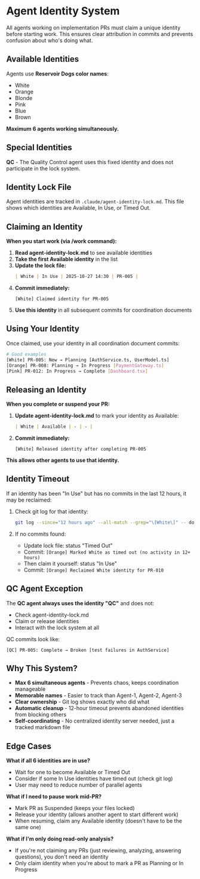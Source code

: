 # Agent Identity System

All agents working on implementation PRs must claim a unique identity before starting work. This ensures clear attribution in commits and prevents confusion about who's doing what.

## Available Identities

Agents use **Reservoir Dogs color names**:
- White
- Orange
- Blonde
- Pink
- Blue
- Brown

**Maximum 6 agents working simultaneously.**

## Special Identities

**QC** - The Quality Control agent uses this fixed identity and does not participate in the lock system.

## Identity Lock File

Agent identities are tracked in `.claude/agent-identity-lock.md`. This file shows which identities are Available, In Use, or Timed Out.

## Claiming an Identity

**When you start work (via /work command):**

1. **Read agent-identity-lock.md** to see available identities
2. **Take the first Available identity** in the list
3. **Update the lock file:**
   ```markdown
   | White | In Use | 2025-10-27 14:30 | PR-005 |
   ```
4. **Commit immediately:**
   ```
   [White] Claimed identity for PR-005
   ```
5. **Use this identity** in all subsequent commits for coordination documents

## Using Your Identity

Once claimed, use your identity in all coordination document commits:

```bash
# Good examples
[White] PR-005: New → Planning [AuthService.ts, UserModel.ts]
[Orange] PR-008: Planning → In Progress [PaymentGateway.ts]
[Pink] PR-012: In Progress → Complete [Dashboard.tsx]
```

## Releasing an Identity

**When you complete or suspend your PR:**

1. **Update agent-identity-lock.md** to mark your identity as Available:
   ```markdown
   | White | Available | - | - |
   ```
2. **Commit immediately:**
   ```
   [White] Released identity after completing PR-005
   ```

**This allows other agents to use that identity.**

## Identity Timeout

If an identity has been "In Use" but has no commits in the last 12 hours, it may be reclaimed:

1. Check git log for that identity:
   ```bash
   git log --since="12 hours ago" --all-match --grep="\[White\]" -- docs/task-list.md
   ```

2. If no commits found:
   - Update lock file: status "Timed Out"
   - Commit: `[Orange] Marked White as timed out (no activity in 12+ hours)`
   - Then claim it yourself: status "In Use"
   - Commit: `[Orange] Reclaimed White identity for PR-010`

## QC Agent Exception

The **QC agent always uses the identity "QC"** and does not:
- Check agent-identity-lock.md
- Claim or release identities
- Interact with the lock system at all

QC commits look like:
```
[QC] PR-005: Complete → Broken [test failures in AuthService]
```

## Why This System?

- **Max 6 simultaneous agents** - Prevents chaos, keeps coordination manageable
- **Memorable names** - Easier to track than Agent-1, Agent-2, Agent-3
- **Clear ownership** - Git log shows exactly who did what
- **Automatic cleanup** - 12-hour timeout prevents abandoned identities from blocking others
- **Self-coordinating** - No centralized identity server needed, just a tracked markdown file

## Edge Cases

**What if all 6 identities are in use?**
- Wait for one to become Available or Timed Out
- Consider if some In Use identities have timed out (check git log)
- User may need to reduce number of parallel agents

**What if I need to pause work mid-PR?**
- Mark PR as Suspended (keeps your files locked)
- Release your identity (allows another agent to start different work)
- When resuming, claim any Available identity (doesn't have to be the same one)

**What if I'm only doing read-only analysis?**
- If you're not claiming any PRs (just reviewing, analyzing, answering questions), you don't need an identity
- Only claim identity when you're about to mark a PR as Planning or In Progress
